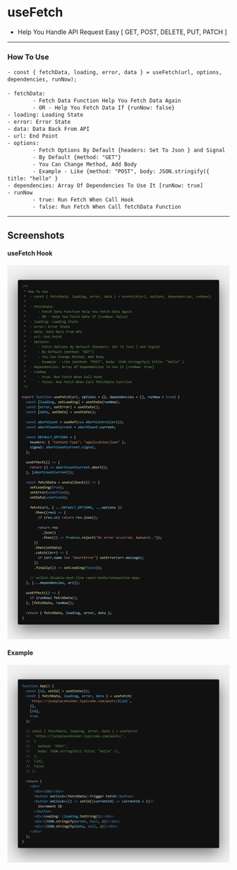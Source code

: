 # useFetch

- Help You Handle API Request Easy [ GET, POST, DELETE, PUT, PATCH ]

---

### How To Use

    - const { fetchData, loading, error, data } = useFetch(url, options, dependencies, runNow);

    - fetchData:
    		- Fetch Data Function Help You Fetch Data Again
    		- OR - Help You Fetch Data If {runNow: false}
    - loading: Loading State
    - error: Error State
    - data: Data Back From API
    - url: End Point
    - options:
    		- Fetch Options By Default {headers: Set To Json } and Signal
    		- By Default {method: "GET"}
    		- You Can Change Method, Add Body
    		- Example - Like {method: "POST", body: JSON.stringify({ title: "hello" }
    - dependencies: Array Of Dependencies To Use It [runNow: true]
    - runNow
    		- true: Run Fetch When Call Hook
    		- false: Run Fetch When Call fetchData Function

---

## Screenshots

#### useFetch Hook

![useFetch Hook](images/useFetch.png "useFetch Hook")

#### Example

![Example](images/example.png "Example")
